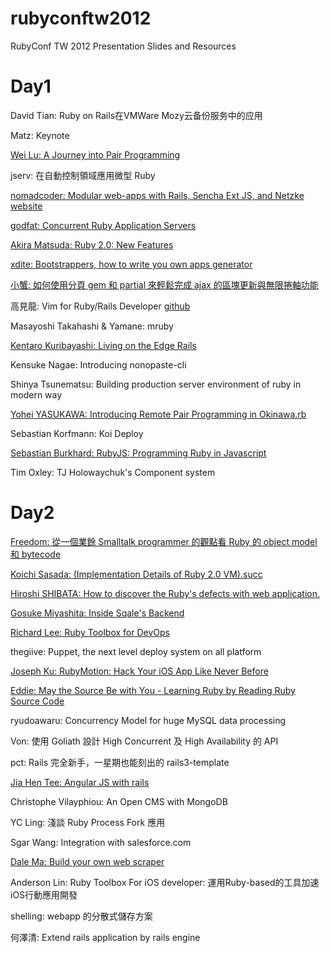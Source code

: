 rubyconftw2012
==============

RubyConf TW 2012 Presentation Slides and Resources


Day1
====

David Tian: Ruby on Rails在VMWare Mozy云备份服务中的应用

Matz: Keynote

[Wei Lu: A Journey into Pair Programming](http://weilu.github.com/reddot2012/)

jserv: 在自動控制領域應用微型 Ruby

[nomadcoder: Modular web-apps with Rails, Sencha Ext JS, and Netzke](http://netzke-rubyconf-taiwan-2012.herokuapp.com/)
[website](http://netzke.org/)

[godfat: Concurrent Ruby Application Servers](http://www.godfat.org/slide/2012-12-07-concurrent.pdf)

[Akira Matsuda: Ruby 2.0: New Features](https://speakerdeck.com/a_matsuda/ruby-2-dot-0-new-features)

[xdite: Bootstrappers, how to write you own apps generator](https://speakerdeck.com/xdite/writing-your-own-apps-generator)


[小蟹: 如何使用分頁 gem 和 partial 來輕鬆完成 ajax 的區塊更新與無限捲軸功能](http://www.slideshare.net/wildjcrt/gem-partial-ajax)

高見龍: Vim for Ruby/Rails Developer
[github](https://github.com/kaochenlong/eddie-vim)

Masayoshi Takahashi & Yamane: mruby

[Kentaro Kuribayashi: Living on the Edge Rails](https://speakerdeck.com/kentaro/living-on-the-edge-rails)

Kensuke Nagae: Introducing nonopaste-cli

Shinya Tsunematsu: Building production server environment of ruby in modern way

[Yohei YASUKAWA: Introducing Remote Pair Programming in Okinawa.rb](https://speakerdeck.com/yasulab/introducing-remote-pair-programming-in-okinawa-dot-rb)

Sebastian Korfmann: Koi Deploy

[Sebastian Burkhard: RubyJS: Programming Ruby in Javascript](https://speakerdeck.com/hasclass/rubyjs-at-rubyconf-dot-tw)

Tim Oxley: TJ Holowaychuk's Component system


Day2
====

[Freedom: 從一個業餘 Smalltalk programmer 的觀點看 Ruby 的 object model 和 bytecode](http://www.slideshare.net/kstan2/smalltalk-and-ruby-20121208-15542185)


[Koichi Sasada: (Implementation Details of Ruby 2.0 VM).succ](http://www.atdot.net/~ko1/activities/rubyconf.tw2012_ko1.pdf)

[Hiroshi SHIBATA: How to discover the Ruby's defects with web application.](https://speakerdeck.com/hsbt/how-to-discover-the-rubys-defects-with-web-application)

[Gosuke Miyashita: Inside Sqale's Backend](http://www.slideshare.net/mizzy/inside-sqales-backend-at-rubyconf-taiwan-2012)

[Richard Lee: Ruby Toolbox for DevOps](https://speakerdeck.com/dlackty/ruby-toolbox-for-devops)

thegiive: Puppet, the next level deploy system on all platform

[Joseph Ku: RubyMotion: Hack Your iOS App Like Never Before](https://speakerdeck.com/joseph/rubymotion-hack-your-ios-app-like-never-before)

[Eddie: May the Source Be with You - Learning Ruby by Reading Ruby Source Code](https://speakerdeck.com/eddie/may-the-source-be-with-you)

ryudoawaru: Concurrency Model for huge MySQL data processing

Von: 使用 Goliath 設計 High Concurrent 及 High Availability 的 API

pct: Rails 完全新手，一星期也能刻出的 rails3-template

[Jia Hen Tee: Angular JS with rails](http://angular-taiwan.herokuapp.com)

Christophe Vilayphiou: An Open CMS with MongoDB

YC Ling: 淺談 Ruby Process Fork 應用

Sgar Wang: Integration with salesforce.com

[Dale Ma: Build your own web scraper](https://speakerdeck.com/eguitarz/ruby-conf-tw-2012-build-your-own-web-scrapper)

Anderson Lin: Ruby Toolbox For iOS developer: 運用Ruby-based的工具加速iOS行動應用開發

shelling: webapp 的分散式儲存方案

何澤清: Extend rails application by rails engine
